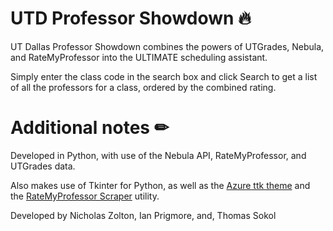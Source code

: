 # UTD Professor Showdown 🔥
UT Dallas Professor Showdown combines the powers of UTGrades, Nebula, and RateMyProfessor into the ULTIMATE scheduling assistant.

Simply enter the class code in the search box and click Search to get a list of all the professors for a class, ordered by the combined rating.
# Additional notes ✏
Developed in Python, with use of the Nebula API, RateMyProfessor, and UTGrades data.

Also makes use of Tkinter for Python, as well as the [Azure ttk theme](https://github.com/rdbende/Azure-ttk-theme/) and the [RateMyProfessor Scraper](https://github.com/Rodantny/Rate-My-Professor-Scraper-and-Search) utility. 

Developed by Nicholas Zolton, Ian Prigmore, and, Thomas Sokol

